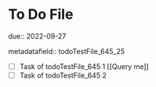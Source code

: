 # To Do File

due:: 2022-09-27

metadatafield:: todoTestFile_645\_25

- [ ] Task of todoTestFile_645 1 [[Query me]]
- [ ] Task of todoTestFile_645 2

